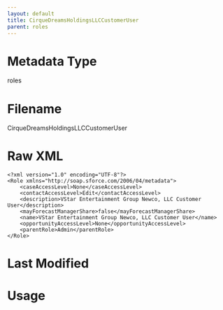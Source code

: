 ```yaml
---
layout: default
title: CirqueDreamsHoldingsLLCCustomerUser
parent: roles
---
```

# Metadata Type
roles


# Filename 
CirqueDreamsHoldingsLLCCustomerUser


# Raw XML
```
<?xml version="1.0" encoding="UTF-8"?>
<Role xmlns="http://soap.sforce.com/2006/04/metadata">
    <caseAccessLevel>None</caseAccessLevel>
    <contactAccessLevel>Edit</contactAccessLevel>
    <description>VStar Entertainment Group Newco, LLC Customer User</description>
    <mayForecastManagerShare>false</mayForecastManagerShare>
    <name>VStar Entertainment Group Newco, LLC Customer User</name>
    <opportunityAccessLevel>None</opportunityAccessLevel>
    <parentRole>Admin</parentRole>
</Role>
```


# Last Modified


# Usage
